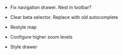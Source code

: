 * Fix navigation drawer. Nest in toolbar?
* Clear beta selector. Replace with old autocomplete


* Restyle map
* Configure higher zoom levels
* Style drawer